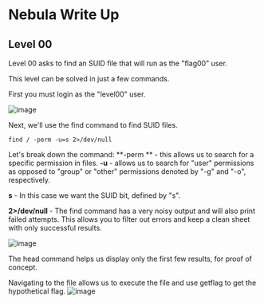 # Nebula Write Up

## Level 00

Level 00 asks to find an SUID file that will run as the "flag00" user.

This level can be solved in just a few commands.

First you must login as the "level00" user.

![image](https://user-images.githubusercontent.com/29628150/137825007-5e7ea845-f2ba-4810-9db2-c0d667e07289.png)

Next, we'll use the find command to find SUID files.

```
find / -perm -u=s 2>/dev/null
```
Let's break down the command:
**-perm **  -  this allows us to search for a specific permission in files.
**-u**  -  allows us to search for "user" permissions as opposed to "group" or "other" permissions denoted by "-g" and "-o", respectively.

**s**  -  In this case we want the SUID bit, defined by "s". 

**2>/dev/null**  -  The find command has a very noisy output and will also print failed attempts. 
                    This allows you to filter out errors and keep a clean sheet with only successful results.

![image](https://user-images.githubusercontent.com/29628150/137825792-c20df6d0-f428-4de5-83c0-b6feab283dfd.png)

The head command helps us display only the first few results, for proof of concept.

Navigating to the file allows us to execute the file and use getflag to get the hypothetical flag.
![image](https://user-images.githubusercontent.com/29628150/137827089-e8dc179c-c5ae-4481-92aa-98721af6681a.png)
